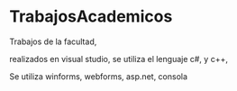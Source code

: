 # TrabajosAcademicos
Trabajos de la facultad,

realizados en visual studio, se utiliza el lenguaje c#, y c++, 

Se utiliza winforms, webforms, asp.net, consola
